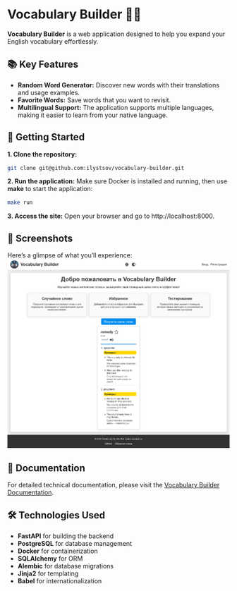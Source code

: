 # Vocabulary Builder 🧠✨

**Vocabulary Builder** is a web application designed
to help you expand your English vocabulary
effortlessly.

## 📚 Key Features

-   **Random Word Generator:** Discover new words
    with their translations and usage examples.
-   **Favorite Words:** Save words that you want
    to revisit.
-   **Multilingual Support:** The application
    supports multiple languages, making it
    easier to learn from your native language.

## 🚀 Getting Started

**1. Clone the repository:**

```bash
git clone git@github.com:ilystsov/vocabulary-builder.git
```

**2. Run the application:**
Make sure Docker is installed and running, then use **make** to start the application:

```bash
make run
```

**3. Access the site:**
Open your browser and go to http://localhost:8000.

## 📸 Screenshots

Here’s a glimpse of what you’ll experience:
![landing_interface](assets/landing_interface.png)

## 📖 Documentation

For detailed technical documentation, please visit the [Vocabulary Builder Documentation](https://vocabulary-builder.readthedocs.io/en/latest/index.html).

## 🛠️ Technologies Used

-   **FastAPI** for building the backend
-   **PostgreSQL** for database management
-   **Docker** for containerization
-   **SQLAlchemy** for ORM
-   **Alembic** for database migrations
-   **Jinja2** for templating
-   **Babel** for internationalization
